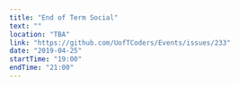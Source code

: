 ```yaml
---
title: "End of Term Social"
text: ""
location: "TBA"
link: "https://github.com/UofTCoders/Events/issues/233"
date: "2019-04-25"
startTime: "19:00"
endTime: "21:00"
---
```

